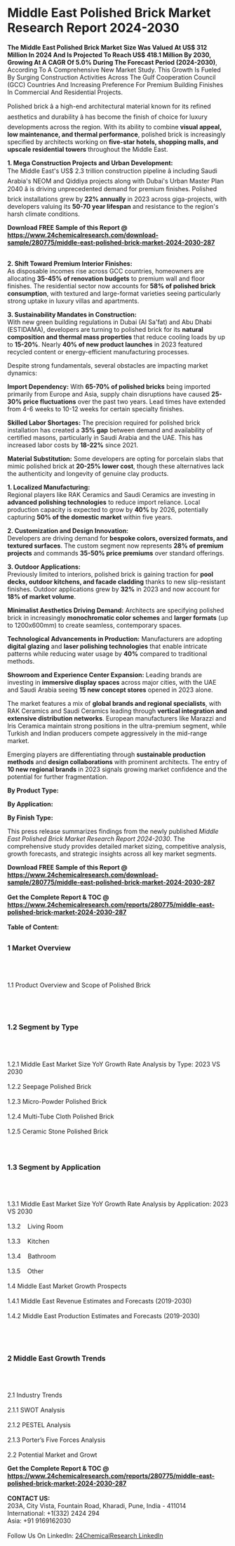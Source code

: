 <h1>Middle East Polished Brick Market Research Report 2024-2030</h1><p><strong>The Middle East Polished Brick Market Size Was Valued At US$ 312 Million In 2024 And Is Projected To Reach US$ 418.1 Million By 2030, Growing At A CAGR Of 5.0% During The Forecast Period (2024-2030)</strong>, According To A Comprehensive New Market Study. This Growth Is Fueled By Surging Construction Activities Across The Gulf Cooperation Council (GCC) Countries And Increasing Preference For Premium Building Finishes In Commercial And Residential Projects.</p><p>Polished brick â a high-end architectural material known for its refined aesthetics and durability â has become the finish of choice for luxury developments across the region. With its ability to combine <strong>visual appeal, low maintenance, and thermal performance</strong>, polished brick is increasingly specified by architects working on <strong>five-star hotels, shopping malls, and upscale residential towers</strong> throughout the Middle East.</p><p><strong>1. Mega Construction Projects and Urban Development:</strong><br>
The Middle East's US$ 2.3 trillion construction pipeline â including Saudi Arabia's NEOM and Qiddiya projects along with Dubai's Urban Master Plan 2040 â is driving unprecedented demand for premium finishes. Polished brick installations grew by <strong>22% annually</strong> in 2023 across giga-projects, with developers valuing its <strong>50-70 year lifespan</strong> and resistance to the region's harsh climate conditions.</p><div><b>Download FREE Sample of this Report @ 
            <a href="https://www.24chemicalresearch.com/download-sample/280775/middle-east-polished-brick-market-2024-2030-287">
            https://www.24chemicalresearch.com/download-sample/280775/middle-east-polished-brick-market-2024-2030-287</a></b></div><br><p><strong>2. Shift Toward Premium Interior Finishes:</strong><br>
As disposable incomes rise across GCC countries, homeowners are allocating <strong>35-45% of renovation budgets</strong> to premium wall and floor finishes. The residential sector now accounts for <strong>58% of polished brick consumption</strong>, with textured and large-format varieties seeing particularly strong uptake in luxury villas and apartments.</p><p><strong>3. Sustainability Mandates in Construction:</strong><br>
With new green building regulations in Dubai (Al Sa'fat) and Abu Dhabi (ESTIDAMA), developers are turning to polished brick for its <strong>natural composition and thermal mass properties</strong> that reduce cooling loads by up to <strong>15-20%</strong>. Nearly <strong>40% of new product launches</strong> in 2023 featured recycled content or energy-efficient manufacturing processes.</p><p>Despite strong fundamentals, several obstacles are impacting market dynamics:</p><p><strong>Import Dependency:</strong> With <strong>65-70% of polished bricks</strong> being imported primarily from Europe and Asia, supply chain disruptions have caused <strong>25-30% price fluctuations</strong> over the past two years. Lead times have extended from 4-6 weeks to 10-12 weeks for certain specialty finishes.</p><p><strong>Skilled Labor Shortages:</strong> The precision required for polished brick installation has created a <strong>35% gap</strong> between demand and availability of certified masons, particularly in Saudi Arabia and the UAE. This has increased labor costs by <strong>18-22%</strong> since 2021.</p><p><strong>Material Substitution:</strong> Some developers are opting for porcelain slabs that mimic polished brick at <strong>20-25% lower cost</strong>, though these alternatives lack the authenticity and longevity of genuine clay products.</p><p><strong>1. Localized Manufacturing:</strong><br>
Regional players like RAK Ceramics and Saudi Ceramics are investing in <strong>advanced polishing technologies</strong> to reduce import reliance. Local production capacity is expected to grow by <strong>40%</strong> by 2026, potentially capturing <strong>50% of the domestic market</strong> within five years.</p><p><strong>2. Customization and Design Innovation:</strong><br>
Developers are driving demand for <strong>bespoke colors, oversized formats, and textured surfaces</strong>. The custom segment now represents <strong>28% of premium projects</strong> and commands <strong>35-50% price premiums</strong> over standard offerings.</p><p><strong>3. Outdoor Applications:</strong><br>
Previously limited to interiors, polished brick is gaining traction for <strong>pool decks, outdoor kitchens, and facade cladding</strong> thanks to new slip-resistant finishes. Outdoor applications grew by <strong>32%</strong> in 2023 and now account for <strong>18% of market volume</strong>.</p><p><strong>Minimalist Aesthetics Driving Demand:</strong> Architects are specifying polished brick in increasingly <strong>monochromatic color schemes</strong> and <strong>larger formats</strong> (up to 1200x600mm) to create seamless, contemporary spaces.</p><p><strong>Technological Advancements in Production:</strong> Manufacturers are adopting <strong>digital glazing</strong> and <strong>laser polishing technologies</strong> that enable intricate patterns while reducing water usage by <strong>40%</strong> compared to traditional methods.</p><p><strong>Showroom and Experience Center Expansion:</strong> Leading brands are investing in <strong>immersive display spaces</strong> across major cities, with the UAE and Saudi Arabia seeing <strong>15 new concept stores</strong> opened in 2023 alone.</p><p>The market features a mix of <strong>global brands and regional specialists</strong>, with RAK Ceramics and Saudi Ceramics leading through <strong>vertical integration and extensive distribution networks</strong>. European manufacturers like Marazzi and Iris Ceramica maintain strong positions in the ultra-premium segment, while Turkish and Indian producers compete aggressively in the mid-range market.</p><p>Emerging players are differentiating through <strong>sustainable production methods</strong> and <strong>design collaborations</strong> with prominent architects. The entry of <strong>10 new regional brands</strong> in 2023 signals growing market confidence and the potential for further fragmentation.</p><p><strong>By Product Type:</strong></p><p><strong>By Application:</strong></p><p><strong>By Finish Type:</strong></p><p>This press release summarizes findings from the newly published <em>Middle East Polished Brick Market Research Report 2024-2030</em>. The comprehensive study provides detailed market sizing, competitive analysis, growth forecasts, and strategic insights across all key market segments.</p><div><b>Download FREE Sample of this Report @ 
            <a href="https://www.24chemicalresearch.com/download-sample/280775/middle-east-polished-brick-market-2024-2030-287">
            https://www.24chemicalresearch.com/download-sample/280775/middle-east-polished-brick-market-2024-2030-287</a></b></div><br><div><b>Get the Complete Report & TOC @ 
            <a href="https://www.24chemicalresearch.com/reports/280775/middle-east-polished-brick-market-2024-2030-287">
            https://www.24chemicalresearch.com/reports/280775/middle-east-polished-brick-market-2024-2030-287</a></b></div><br>
            <b>Table of Content:</b><p><h2><span style="font-size:16px"><strong>1 Market Overview&nbsp;&nbsp; &nbsp;</strong></span></h2><br />
<br />
<p>1.1 Product Overview and Scope of Polished Brick&nbsp;</p><br />
<br />
<h2><strong><span style="font-size:16px">1.2 Segment by Type&nbsp;&nbsp; &nbsp;</span></strong></h2><br />
<br />
<p>1.2.1 Middle East Market Size YoY Growth Rate Analysis by Type: 2023 VS 2030&nbsp;&nbsp; &nbsp;<br /><br />
1.2.2 Seepage Polished Brick&nbsp;&nbsp; &nbsp;<br /><br />
1.2.3 Micro-Powder Polished Brick<br /><br />
1.2.4 Multi-Tube Cloth Polished Brick<br /><br />
1.2.5 Ceramic Stone Polished Brick<br /><br />
<br />
<h2><span style="font-size:16px"><strong>1.3 Segment by Application&nbsp;&nbsp;</strong></span></h2><br />
<br />
<p>1.3.1 Middle East Market Size YoY Growth Rate Analysis by Application: 2023 VS 2030&nbsp;&nbsp; &nbsp;<br /><br />
1.3.2&nbsp;&nbsp; &nbsp;Living Room<br /><br />
1.3.3&nbsp;&nbsp; &nbsp;Kitchen<br /><br />
1.3.4&nbsp;&nbsp; &nbsp;Bathroom<br /><br />
1.3.5&nbsp;&nbsp; &nbsp;Other<br /><br />
1.4 Middle East Market Growth Prospects&nbsp;&nbsp; &nbsp;<br /><br />
1.4.1 Middle East Revenue Estimates and Forecasts (2019-2030)&nbsp;&nbsp; &nbsp;<br /><br />
1.4.2 Middle East Production Estimates and Forecasts (2019-2030)&nbsp;&nbsp;</p><br />
<br />
<h2><span style="font-size:16px"><strong>2 Middle East Growth Trends&nbsp;&nbsp; &nbsp;</strong></span></h2><br />
<br />
<p>2.1 Industry Trends&nbsp;&nbsp; &nbsp;<br /><br />
2.1.1 SWOT Analysis&nbsp;&nbsp; &nbsp;<br /><br />
2.1.2 PESTEL Analysis&nbsp;&nbsp; &nbsp;<br /><br />
2.1.3 Porter&rsquo;s Five Forces Analysis&nbsp;&nbsp; &nbsp;<br /><br />
2.2 Potential Market and Growt</p><div><b>Get the Complete Report & TOC @ 
            <a href="https://www.24chemicalresearch.com/reports/280775/middle-east-polished-brick-market-2024-2030-287">
            https://www.24chemicalresearch.com/reports/280775/middle-east-polished-brick-market-2024-2030-287</a></b></div><br><b>CONTACT US:</b><br>
            203A, City Vista, Fountain Road, Kharadi, Pune, India - 411014<br>
            International: +1(332) 2424 294<br>
            Asia: +91 9169162030 <br><br>
            Follow Us On LinkedIn: <a href="https://www.linkedin.com/company/24chemicalresearch/">24ChemicalResearch LinkedIn</a>